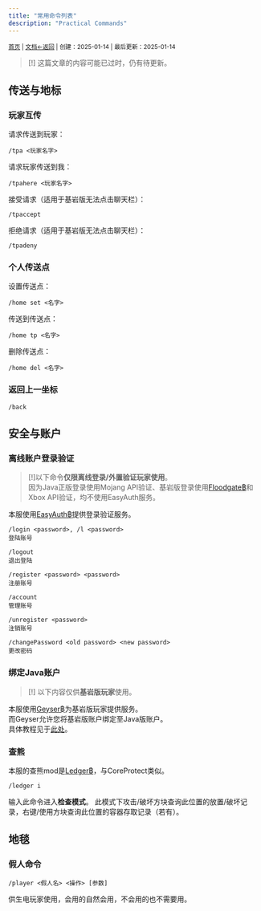 ```yaml
---
title: "常用命令列表"
description: "Practical Commands"
---
```

<small id="old_menu"><a href="/Streack/">首页</a> | <a href="/Streack/doc/">文档</a></small><small><a href="../">←返回</a> |
 创建：2025-01-14 | 最后更新：2025-01-14</small><br>

> [!] 这篇文章的内容可能已过时，仍有待更新。

## 传送与地标
### 玩家互传
请求传送到玩家：

```command
/tpa <玩家名字>
```

请求玩家传送到我：

```command
/tpahere <玩家名字>
```

接受请求（适用于基岩版无法点击聊天栏）：

```command
/tpaccept
```

拒绝请求（适用于基岩版无法点击聊天栏）：

```command
/tpadeny
```

### 个人传送点
设置传送点：

```command
/home set <名字>
```

传送到传送点：

```command
/home tp <名字>
```

删除传送点：

```command
/home del <名字>
```

### 返回上一坐标

```command
/back
```

## 安全与账户
### 离线账户登录验证
> [!]以下命令**仅限离线登录/外置验证玩家使用**。<br>
> 因为Java正版登录使用Mojang API验证、基岩版登录使用[Floodgate฿](https://modrinth.com/mod/floodgate)和Xbox API验证，均不使用EasyAuth服务。

本服使用[EasyAuth฿](https://www.mcmod.cn/class/6241.html)提供登录验证服务。

```command
/login <password>, /l <password>
登陆账号

/logout
退出登陆

/register <password> <password>
注册账号

/account
管理账号

/unregister <password>
注销账号

/changePassword <old password> <new password>
更改密码
```

### 绑定Java账户
> [!] 以下内容仅供**基岩版玩家**使用。

本服使用[Geyser฿](https://www.mcmod.cn/class/9757.html)为基岩版玩家提供服务。<br>
而Geyser允许您将基岩版账户绑定至Java版账户。<br>
具体教程见于[此处](/Streack/doc/safe/linkaccount)。

### 查熊
本服的查熊mod是[Ledger฿](https://www.mcmod.cn/class/5389.html)，与CoreProtect类似。

```command
/ledger i
```

输入此命令进入**检查模式**。
此模式下攻击/破坏方块查询此位置的放置/破坏记录，右键/使用方块查询此位置的容器存取记录（若有）。

## 地毯
### 假人命令

```
/player <假人名> <操作> [参数]
```

供生电玩家使用，会用的自然会用，不会用的也不需要用。<br>

<script src="https://rs.kdxiaoyi.top/res/scripts/js/sober.min.js"></script><script src="https://kdxiaoyi.top/Streack/page/pmd-reRender.min.js"></script>